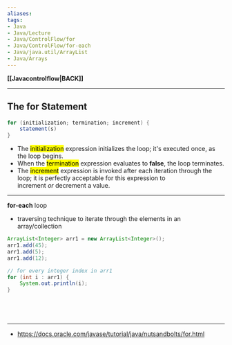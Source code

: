 ```yaml
---
aliases:
tags:
- Java
- Java/Lecture
- Java/ControlFlow/for
- Java/ControlFlow/for-each
- Java/java.util/ArrayList
- Java/Arrays
---
```

**[[Javacontrolflow|BACK]]**

---
## The for Statement
```java
for (initialization; termination; increment) {
	statement(s)
}
```
-   The <mark class="hltr-blue">initialization</mark> expression initializes the loop; it's executed once, as the loop begins.
-   When the <mark class="hltr-blue">termination</mark> expression evaluates to **false**, the loop terminates.
-   The <mark class="hltr-blue">increment</mark> expression is invoked after each iteration through the loop; it is perfectly acceptable for this expression to increment _or_ decrement a value.

---
**for-each** loop
- traversing technique to iterate through the elements in an array/collection

```java
ArrayList<Integer> arr1 = new ArrayList<Integer>();
arr1.add(45);
arr1.add(5);
arr1.add(12);

// for every integer index in arr1
for (int i : arr1) {
	System.out.println(i);
}
```

<br>

# 
---
- https://docs.oracle.com/javase/tutorial/java/nutsandbolts/for.html
